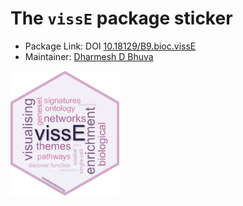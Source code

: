 # The `vissE` package sticker

* Package Link: DOI [10.18129/B9.bioc.vissE](https://doi.org/doi:10.18129/B9.bioc.vissE)
* Maintainer: [Dharmesh D Bhuva](https://github.com/bhuvad/)

<img src=vissE.png height="200">
